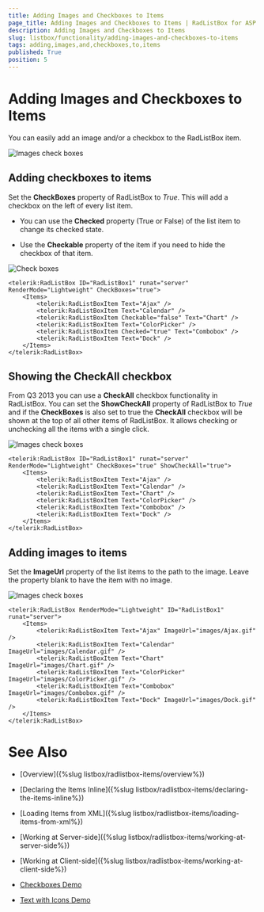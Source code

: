 ```yaml
---
title: Adding Images and Checkboxes to Items
page_title: Adding Images and Checkboxes to Items | RadListBox for ASP.NET AJAX Documentation
description: Adding Images and Checkboxes to Items
slug: listbox/functionality/adding-images-and-checkboxes-to-items
tags: adding,images,and,checkboxes,to,items
published: True
position: 5
---
```


# Adding Images and Checkboxes to Items



You can easily add an image and/or a checkbox to the RadListBox item.

![Images check boxes](images/listbox_images_checkboxes.png)

## Adding checkboxes to items

Set the **CheckBoxes** property of RadListBox to *True*. This will add a checkbox on the left of every list item.

* You can use the **Checked** property (True or False) of the list item to change its checked state.

* Use the **Checkable** property of the item if you need to hide the checkbox of that item.

![Check boxes](images/listbox_checkboxes.png)

````ASPNET
<telerik:RadListBox ID="RadListBox1" runat="server" RenderMode="Lightweight" CheckBoxes="true">
    <Items>
        <telerik:RadListBoxItem Text="Ajax" />
        <telerik:RadListBoxItem Text="Calendar" />
        <telerik:RadListBoxItem Checkable="false" Text="Chart" />
        <telerik:RadListBoxItem Text="ColorPicker" />
        <telerik:RadListBoxItem Checked="true" Text="Combobox" />
        <telerik:RadListBoxItem Text="Dock" />
    </Items>
</telerik:RadListBox>
````

## Showing the CheckAll checkbox

From Q3 2013 you can use a **CheckAll** checkbox functionality in RadListBox. You can set the **ShowCheckAll** property of RadListBox to *True* and if the **CheckBoxes** is also set to true the **CheckAll** checkbox will be shown at the top of all other items of RadListBox. It allows checking or unchecking all the items with a single click.

![Images check boxes](images/listbox_checkall.png)

````ASPNET
<telerik:RadListBox ID="RadListBox1" runat="server" RenderMode="Lightweight" CheckBoxes="true" ShowCheckAll="true">
    <Items>
        <telerik:RadListBoxItem Text="Ajax" />
        <telerik:RadListBoxItem Text="Calendar" />
        <telerik:RadListBoxItem Text="Chart" />
        <telerik:RadListBoxItem Text="ColorPicker" />
        <telerik:RadListBoxItem Text="Combobox" />
        <telerik:RadListBoxItem Text="Dock" />
    </Items>
</telerik:RadListBox>
````



## Adding images to items

Set the **ImageUrl** property of the list items to the path to the image. Leave the property blank to have the item with no image.

![Images check boxes](images/listbox_images.png)

````ASPNET
<telerik:RadListBox RenderMode="Lightweight" ID="RadListBox1" runat="server">
    <Items>
        <telerik:RadListBoxItem Text="Ajax" ImageUrl="images/Ajax.gif" />
        <telerik:RadListBoxItem Text="Calendar" ImageUrl="images/Calendar.gif" />
        <telerik:RadListBoxItem Text="Chart" ImageUrl="images/Chart.gif" />
        <telerik:RadListBoxItem Text="ColorPicker" ImageUrl="images/ColorPicker.gif" />
        <telerik:RadListBoxItem Text="Combobox" ImageUrl="images/Combobox.gif" />
        <telerik:RadListBoxItem Text="Dock" ImageUrl="images/Dock.gif" />
    </Items>
</telerik:RadListBox>
````



# See Also

 * [Overview]({%slug listbox/radlistbox-items/overview%})

 * [Declaring the Items Inline]({%slug listbox/radlistbox-items/declaring-the-items-inline%})

 * [Loading Items from XML]({%slug listbox/radlistbox-items/loading-items-from-xml%})

 * [Working at Server-side]({%slug listbox/radlistbox-items/working-at-server-side%})

 * [Working at Client-side]({%slug listbox/radlistbox-items/working-at-client-side%})

 * [Checkboxes Demo](https://demos.telerik.com/aspnet-ajax/listbox/examples/functionality/checkboxes/defaultcs.aspx)

 * [Text with Icons Demo](https://demos.telerik.com/aspnet-ajax/listbox/examples/functionality/textwithicons/defaultcs.aspx)
